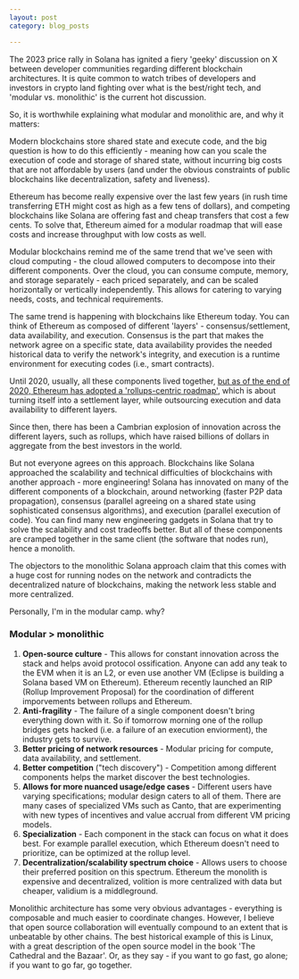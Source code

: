 ```yaml
---
layout: post
category: blog_posts

---
```


The 2023 price rally in Solana has ignited a fiery 'geeky' discussion on X between developer communities regarding different blockchain architectures.
It is quite common to watch tribes of developers and investors in crypto land fighting over what is the best/right tech, and 'modular vs. monolithic' is the current hot discussion.

So, it is worthwhile explaining what modular and monolithic are, and why it matters:

Modern blockchains store shared state and execute code, and the big question is how to do this efficiently - meaning how can you scale the execution of code and storage of shared state, without incurring big costs that are not affordable by users (and under the obvious constraints of public blockchains like decentralization, safety and liveness).

Ethereum has become really expensive over the last few years (in rush time transferring ETH might cost as high as a few tens of dollars), and competing blockchains like Solana are offering fast and cheap transfers that cost a few cents. To solve that, Ethereum aimed for a modular roadmap that will ease costs and increase throughput with low costs as well.

Modular blockchains remind me of the same trend that we've seen with cloud computing - the cloud allowed computers to decompose into their different components. Over the cloud, you can consume compute, memory, and storage separately - each priced separately, and can be scaled horizontally or vertically independently. This allows for catering to varying needs, costs, and technical requirements.

The same trend is happening with blockchains like Ethereum today. You can think of Ethereum as composed of different 'layers' - consensus/settlement, data availability, and execution. Consensus is the part that makes the network agree on a specific state, data availability provides the needed historical data to verify the network's integrity, and execution is a runtime environment for executing codes (i.e., smart contracts).

Until 2020, usually, all these components lived together, <a href='https://ethereum-magicians.org/t/a-rollup-centric-ethereum-roadmap/4698'>but as of the end of 2020, Ethereum has adopted a 'rollups-centric roadmap'</a>, which is about turning itself into a settlement layer, while outsourcing execution and data availability to different layers.

Since then, there has been a Cambrian explosion of innovation across the different layers, such as rollups, which have raised billions of dollars in aggregate from the best investors in the world.

But not everyone agrees on this approach. Blockchains like Solana approached the scalability and technical difficulties of blockchains with another approach - more engineering! Solana has innovated on many of the different components of a blockchain, around networking (faster P2P data propagation), consensus (parallel agreeing on a shared state using sophisticated consensus algorithms), and execution (parallel execution of code). You can find many new engineering gadgets in Solana that try to solve the scalability and cost tradeoffs better. But all of these components are cramped together in the same client (the software that nodes run), hence a monolith. 

The objectors to the monolithic Solana approach claim that this comes with a huge cost for running nodes on the network and contradicts the decentralized nature of blockchains, making the network less stable and more centralized.

Personally, I'm in the modular camp. why?
### Modular > monolithic

1. **Open-source culture** - This allows for constant innovation across the stack and helps avoid protocol ossification. Anyone can add any teak to the EVM when it is an L2, or even use another VM (Eclipse is building a Solana based VM on Ethereum). Ethereum recently launched an RIP (Rollup Improvement Proposal) for the coordination of different imporvements between rollups and Ethereum. 
2. **Anti-fragility** - The failure of a single component doesn't bring everything down with it. So if tomorrow morning one of the rollup bridges gets hacked (i.e. a failure of an execution enviorment), the industry gets to survive. 
3. **Better pricing of network resources** - Modular pricing for compute, data availability, and settlement. 
4. **Better competition** ("tech discovery") - Competition among different components helps the market discover the best technologies. 
5. **Allows for more nuanced usage/edge cases** - Different users have varying specifications; modular design caters to all of them. There are many cases of specialized VMs such as Canto, that are experimenting with new types of incentives and value accrual from different VM pricing models. 
6. **Specialization** - Each component in the stack can focus on what it does best. For example parallel execution, which Ethereum doesn't need to prioritize, can be optimized at the rollup level.  
7. **Decentralization/scalability spectrum choice** - Allows users to choose their preferred position on this spectrum. Ethereum the monolith is expensive and decentralized, volition is more centralized with data but cheaper, validium is a middleground. 


Monolithic architecture has some very obvious advantages - everything is composable and much easier to coordinate changes. However, I believe that open source collaboration will eventually compound to an extent that is unbeatable by other chains. The best historical example of this is Linux, with a great description of the open source model in the book 'The Cathedral and the Bazaar'. Or, as they say - if you want to go fast, go alone; if you want to go far, go together.


